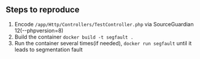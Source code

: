 ## Steps to reproduce
1. Encode `/app/Http/Controllers/TestController.php` via SourceGuardian 12(--phpversion=8)
2. Build the container `docker build -t segfault .`
3. Run the container several times(if needed), `docker run segfault` until it leads to segmentation fault
